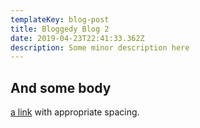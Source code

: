 ```yaml
---
templateKey: blog-post
title: Bloggedy Blog 2
date: 2019-04-23T22:41:33.362Z
description: Some minor description here
---
```

## And some body

[a link]() with appropriate spacing. 
